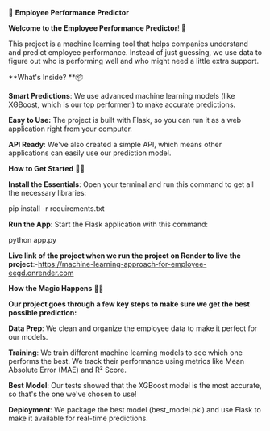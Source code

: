 🚀 **Employee Performance Predictor**

**Welcome to the Employee Performance Predictor**! 🌟

This project is a machine learning tool that helps companies understand and predict employee performance. 
Instead of just guessing, we use data to figure out who is performing well and who might need a little extra support.

**What's Inside? **📦

**Smart Predictions**: We use advanced machine learning models (like XGBoost, which is our top performer!) to make accurate predictions.

**Easy to Use:** The project is built with Flask, so you can run it as a web application right from your computer.

**API Ready**: We've also created a simple API, which means other applications can easily use our prediction model.

**How to Get Started** 🏃‍♂️

**Install the Essentials**: Open your terminal and run this command to get all the necessary libraries:

pip install -r requirements.txt

**Run the App**: Start the Flask application with this command:

python app.py

**Live link of the project when we run the project on Render to live the project**:-https://machine-learning-approach-for-employee-eegd.onrender.com

**How the Magic Happens** 🧙‍♀️

**Our project goes through a few key steps to make sure we get the best possible prediction:**

**Data Prep**: We clean and organize the employee data to make it perfect for our models.

**Training**: We train different machine learning models to see which one performs the best. We track their performance using metrics like Mean Absolute Error (MAE) and R² Score.

**Best Model**: Our tests showed that the XGBoost model is the most accurate, so that's the one we've chosen to use!

**Deployment**: We package the best model (best_model.pkl) and use Flask to make it available for real-time predictions.

